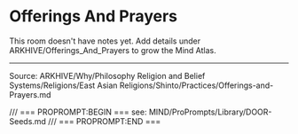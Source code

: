 # Offerings And Prayers

This room doesn't have notes yet. Add details under ARKHIVE/Offerings_And_Prayers to grow the Mind Atlas.

---
Source: ARKHIVE/Why/Philosophy Religion and Belief Systems/Religions/East Asian Religions/Shinto/Practices/Offerings-and-Prayers.md

/// === PROPROMPT:BEGIN ===
see: MIND/ProPrompts/Library/DOOR-Seeds.md
/// === PROPROMPT:END ===
